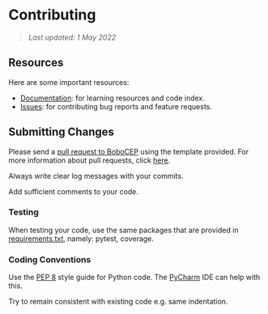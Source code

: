 # Contributing

> _Last updated: 1 May 2022_

## Resources

Here are some important resources:

- [Documentation](https://r3w0p.github.io/bobocep/): for learning resources and code index.
- [Issues](https://github.com/r3w0p/bobocep/issues): for contributing bug reports and feature requests.

## Submitting Changes

Please send a [pull request to BoboCEP](https://github.com/r3w0p/bobocep/compare) using the template provided.
For more information about pull requests, click [here](https://docs.github.com/en/pull-requests/).

Always write clear log messages with your commits.

Add sufficient comments to your code.

### Testing

When testing your code, use the same packages that are provided in 
[requirements.txt](https://github.com/r3w0p/bobocep/blob/master/requirements.txt), namely: pytest, coverage.

### Coding Conventions

Use the [PEP 8](https://peps.python.org/pep-0008/) style guide for Python code.
The [PyCharm](https://www.jetbrains.com/help/pycharm/tutorial-code-quality-assistance-tips-and-tricks.html) 
IDE can help with this.

Try to remain consistent with existing code e.g. same indentation.

